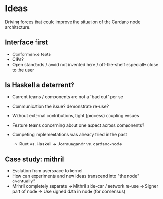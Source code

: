 # Ideas

Driving forces that could improve the situation of the Cardano node architecture.

## Interface first
- Conformance tests
- CIPs?
- Open standards / avoid not invented here / off-the-shelf especially close to the user

<!--
Which is a shame, because there is even a need for variants _within_ the Cardano network. For example: making the cardano ledger state available to other applications, so-called "indexers". The tricky thing with this is that there exists as many opinions in how that data should be made available as there are use cases and developers out there. Some prefer a `PostgreSQL` database ([DBSync](https://github.com/IntersectMBO/cardano-db-sync), [karp](https://github.com/dcSpark/carp)), while others fancy more light-weight `SQLite` ([kupo](https://github.com/CardanoSolutions/kupo)), or programmable filters ([scrolls](https://github.com/txpipe/scrolls)). (There are even more indexers and variants cropping up by the day)

With the `cardano-node` being architected (or at least communicated through this [prominent diagram](https://docs.cardano.org/about-cardano/explore-more/cardano-architecture/)) as that opaque, impenetratable component, the only option these ...

While there have been many indexers for all kinds of `DBSync` in particular is ..
-->

## Is Haskell a deterrent?

- Current teams / components are not a "bad cut" per se
- Communication the issue? demonstrate re-use?
- Without external contributions, tight (process) coupling ensues
- Feature teams concerning about one aspect across components?

- Competing implementations was already tried in the past
  - Rust vs. Haskell -> Jormungandr vs. cardano-node


## Case study: mithril

- Evolution from userspace to kernel
- How can experiments and new ideas transcend into "the node" eventually?
- Mithril completely separate -> Mithril side-car / network re-use -> Signer part of node -> Use signed data in node (for consensus)
